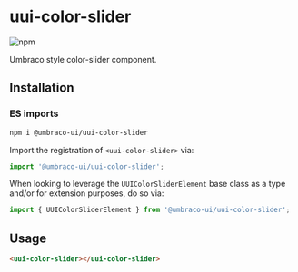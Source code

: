 # uui-color-slider

![npm](https://img.shields.io/npm/v/@umbraco-ui/uui-color-slider?logoColor=%231B264F)

Umbraco style color-slider component.

## Installation

### ES imports

```zsh
npm i @umbraco-ui/uui-color-slider
```

Import the registration of `<uui-color-slider>` via:

```javascript
import '@umbraco-ui/uui-color-slider';
```

When looking to leverage the `UUIColorSliderElement` base class as a type and/or for extension purposes, do so via:

```javascript
import { UUIColorSliderElement } from '@umbraco-ui/uui-color-slider';
```

## Usage

```html
<uui-color-slider></uui-color-slider>
```
